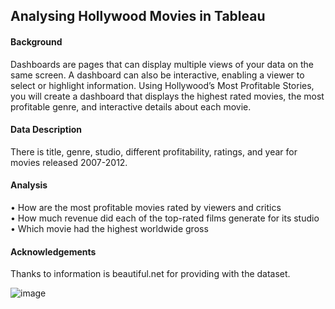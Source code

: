 ## Analysing Hollywood Movies in Tableau

#### Background

Dashboards are pages that can display multiple views of your data on the same screen. A dashboard can also be interactive, enabling a viewer to select or highlight information. Using Hollywood’s Most Profitable Stories, you will create a dashboard that displays the highest rated movies, the most profitable genre, and interactive details about each movie.

#### Data Description

There is title, genre, studio, different profitability, ratings, and year for movies released 2007-2012.

#### Analysis 

  •	How are the most profitable movies rated by viewers and critics<br>
  •	How much revenue did each of the top-rated films generate for its studio<br>
  •	Which movie had the highest worldwide gross

#### Acknowledgements
Thanks to information is beautiful.net for providing with the dataset.

![image](https://github.com/user-attachments/assets/ccfc96ac-bca5-451e-97fe-77fa6af18d98)




